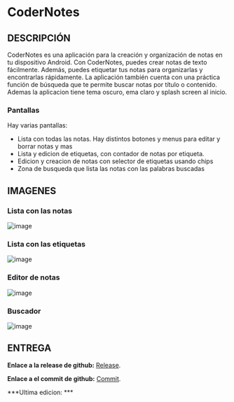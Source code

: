# CoderNotes

## DESCRIPCIÓN
CoderNotes es una aplicación para la creación y organización de notas en tu dispositivo Android. Con CoderNotes, puedes crear notas de texto fácilmente. Además, puedes etiquetar tus notas para organizarlas y encontrarlas rápidamente. La aplicación también cuenta con una práctica función de búsqueda que te permite buscar notas por título o contenido.
Ademas la aplicacion tiene tema oscuro, ema claro y splash screen al inicio.


### Pantallas

Hay varias pantallas:
* Lista con todas las notas. Hay distintos botones y menus para editar y borrar notas y mas
* Lista y edicion de etiquetas, con contador de notas por etiqueta.
* Edicion y creacion de notas con selector de etiquetas usando chips
* Zona de busqueda que lista las notas con las palabras buscadas

## IMAGENES

### Lista con las notas
![image](https://user-images.githubusercontent.com/45735795/231711804-287dfc94-49f4-4af2-a992-37ad8c3d657e.png)

### Lista con las etiquetas
![image](https://user-images.githubusercontent.com/45735795/231712488-3eee1ad5-3481-4afc-9354-5bd5db4b2206.png)

### Editor de notas
![image](https://user-images.githubusercontent.com/45735795/231712636-3dfe9f51-7803-456f-8c0b-ed64a4972022.png)

### Buscador
![image](https://user-images.githubusercontent.com/45735795/231712731-d015fc53-610c-4b33-9c78-8a0def08becc.png)

## ENTREGA

**Enlace a la release de github:** [Release]().

**Enlace a el commit de github:** [Commit]().



***Ultima edicion: ***
